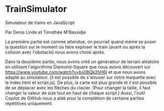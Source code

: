 # TrainSimulator
 Simulateur de trains en JavaScript

Par Denis Linde et Timothée M'Bassidje

La première partie est comme attendue, on pourrait quand même se poser la question sur le moment où faire exploser le train (avant ou après la colision avec l'obstacle) nous avons choisi après.

Dans la deuxième partie, nous avons créé un générateur de terrain aléatoire en utilisant l'algorithme Diamond-Square que nous avons découvert sur https://www.youtube.com/watch?v=bs0BQk2hH6I et que nous avons adapté au simulateur. (il est possible de s'amuser sur notre maquette avec le index.html et script.js).
De plus, la carte est plus grande et il est possible de se déplacer avec les flèches du clavier. (Pour changer la taille, il faut changer la valeur de size tout en haut de chaque script.)
Aussi, l'outil Copilot de GitHub nous a aidé pour la complétion de certaine parties répétitives uniquement.